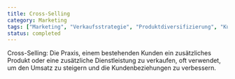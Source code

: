 ```yaml
---
title: Cross-Selling
category: Marketing
tags: ["Marketing", "Verkaufsstrategie", "Produktdiversifizierung", "Kundenbindung"]
status: completed
---
```

Cross-Selling: Die Praxis, einem bestehenden Kunden ein zusätzliches Produkt oder eine zusätzliche Dienstleistung zu verkaufen, oft verwendet, um den Umsatz zu steigern und die Kundenbeziehungen zu verbessern.